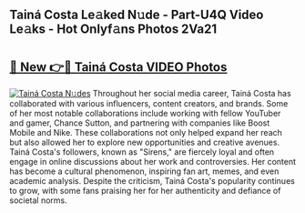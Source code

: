 ## Tainá Costa Le𝚊ked N𝚞de - Part-U4Q Video Le𝚊ks - Hot Onlyf𝚊ns Photos 2Va21

# <h2><a href="http://ab92009.deff.icu/?id=Tain%c3%a1+Costa">🔗 New 👉🔴 Tainá Costa VIDEO Photos</a></h2>

[![Tainá Costa N𝚞des](https://i.imgur.com/rIISA9y.gif)](http://ab92009.deff.icu/?id=Tain%c3%a1+Costa)
Throughout her social media career, Tainá Costa has collaborated with various influencers, content creators, and brands. Some of her most notable collaborations include working with fellow YouTuber and gamer, Chance Sutton, and partnering with companies like Boost Mobile and Nike. These collaborations not only helped expand her reach but also allowed her to explore new opportunities and creative avenues. Tainá Costa's followers, known as "Sirens," are fiercely loyal and often engage in online discussions about her work and controversies. Her content has become a cultural phenomenon, inspiring fan art, memes, and even academic analysis. Despite the criticism, Tainá Costa's popularity continues to grow, with some fans praising her for her authenticity and defiance of societal norms.
